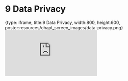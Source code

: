 # 9 Data Privacy
 
{type: iframe, title:9 Data Privacy, width:800, height:600, poster:resources/chapt_screen_images/data-privacy.png}
![](https://datatrail-jhu.github.io/08_data/no_toc/data-privacy.html)
 

 
